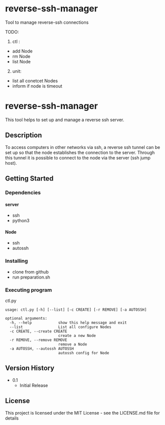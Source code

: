 # reverse-ssh-manager
Tool to manage reverse-ssh connections 


TODO: 

1. ctl :
  * add Node 
  * rm Node 
  * list Node 
2. unit:
  * list all conetcet Nodes 
  * inform if node is timeout 



# reverse-ssh-manager

This tool helps to set up and manage a reverse ssh server.  

## Description

To access computers in other networks via ssh, a reverse ssh tunnel can be set up so that the node establishes the connection to the server. 
Through this tunnel it is possible to connect to the node via the server (ssh jump host).



## Getting Started

### Dependencies

#### server 
   * ssh 
   * python3

#### Node
   * ssh    
   * autossh


### Installing

* clone from github
* run preparation.sh 

### Executing program

ctl.py

```
usage: ctl.py [-h] [--list] [-c CREATE] [-r REMOVE] [-a AUTOSSH]

optional arguments:
  -h, --help            show this help message and exit
  --list                List all configure Nodes
  -c CREATE, --create CREATE
                        create a new Node
  -r REMOVE, --remove REMOVE
                        remove a Node
  -a AUTOSSH, --autossh AUTOSSH
                        autossh config for Node
```

## Version History

* 0.1
    * Initial Release

## License

This project is licensed under the MIT License - see the LICENSE.md file for details